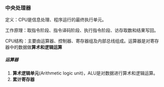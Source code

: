 ### 中央处理器

定义：CPU是信息处理、程序运行的最终执行单元。

工作原理：取指令阶段、指令译码阶段、执行指令阶段、访存取数和结果写回。

CPU结构：主要由运算器、控制器、寄存器组及内部总线组成。运算器是对寄存器中的数据做**算术和逻辑运算**

##### 运算器

1. **算术逻辑单元**(Arithmetic logic unit)，ALU是对数据进行算术和逻辑运算。
2. **累计寄存器**

